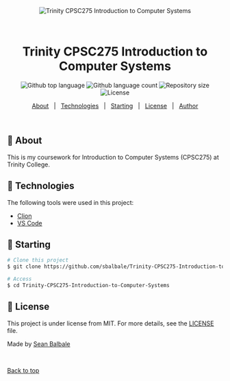 <div align="center" id="top"> 
  <img src="./.github/app.gif" alt="Trinity CPSC275 Introduction to Computer Systems" />

  &#xa0;

  <!-- <a href="https://TrinityCPSC215DataStructuresandAlgorithms.netlify.app">Demo</a> -->
</div>

<h1 align="center">Trinity CPSC275 Introduction to Computer Systems</h1>

<p align="center">
  <img alt="Github top language" src="https://img.shields.io/github/languages/top/sbalbale/Trinity-CPSC275-Introduction-to-Computer-Systems?color=56BEB8">

  <img alt="Github language count" src="https://img.shields.io/github/languages/count/sbalbale/Trinity-CPSC275-Introduction-to-Computer-Systems?color=56BEB8">

  <img alt="Repository size" src="https://img.shields.io/github/repo-size/sbalbale/Trinity-CPSC275-Introduction-to-Computer-Systems?color=56BEB8">

  <img alt="License" src="https://img.shields.io/github/license/sbalbale/Trinity-CPSC275-Introduction-to-Computer-Systems?color=56BEB8">

  <!-- <img alt="Github issues" src="https://img.shields.io/github/issues/sbalbale/Trinity-CPSC275-Introduction-to-Computer-Systems?color=56BEB8" /> -->

  <!-- <img alt="Github forks" src="https://img.shields.io/github/forks/sbalbale/Trinity-CPSC275-Introduction-to-Computer-Systems?color=56BEB8" /> -->

  <!-- <img alt="Github stars" src="https://img.shields.io/github/stars/sbalbale/Trinity-CPSC275-Introduction-to-Computer-Systems?color=56BEB8" /> -->
</p>

<!-- Status -->

<!-- <h4 align="center"> 
	🚧  Trinity CPSC275 Introduction to Computer Systems 🚀 Under construction...  🚧
</h4> 

<hr> -->

<p align="center">
  <a href="#dart-about">About</a> &#xa0; | &#xa0; 
  <a href="#rocket-technologies">Technologies</a> &#xa0; | &#xa0;
  <a href="#checkered_flag-starting">Starting</a> &#xa0; | &#xa0
  <a href="#memo-license">License</a> &#xa0; | &#xa0;
  <a href="https://github.com/sbalbale" target="_blank">Author</a>
</p>

<br>

## :dart: About ##

This is my coursework for Introduction to Computer Systems (CPSC275) at Trinity College.

## :rocket: Technologies ##

The following tools were used in this project:

- [Clion](https://www.jetbrains.com/clion/)
- [VS Code](https://code.visualstudio.com/)

## :checkered_flag: Starting ##

```bash
# Clone this project
$ git clone https://github.com/sbalbale/Trinity-CPSC275-Introduction-to-Computer-Systems

# Access
$ cd Trinity-CPSC275-Introduction-to-Computer-Systems
```

## :memo: License ##

This project is under license from MIT. For more details, see the [LICENSE](LICENSE) file.


Made by <a href="https://github.com/sbalbale" target="_blank">Sean Balbale</a>

&#xa0;

<a href="#top">Back to top</a>
